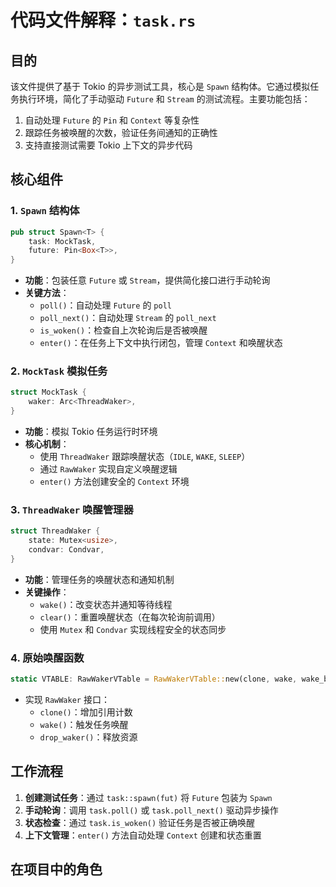 # 代码文件解释：`task.rs`

## 目的
该文件提供了基于 Tokio 的异步测试工具，核心是 `Spawn` 结构体。它通过模拟任务执行环境，简化了手动驱动 `Future` 和 `Stream` 的测试流程。主要功能包括：
1. 自动处理 `Future` 的 `Pin` 和 `Context` 等复杂性
2. 跟踪任务被唤醒的次数，验证任务间通知的正确性
3. 支持直接测试需要 Tokio 上下文的异步代码

## 核心组件

### 1. `Spawn` 结构体
```rust
pub struct Spawn<T> {
    task: MockTask,
    future: Pin<Box<T>>,
}
```
- **功能**：包装任意 `Future` 或 `Stream`，提供简化接口进行手动轮询
- **关键方法**：
  - `poll()`：自动处理 `Future` 的 `poll`
  - `poll_next()`：自动处理 `Stream` 的 `poll_next`
  - `is_woken()`：检查自上次轮询后是否被唤醒
  - `enter()`：在任务上下文中执行闭包，管理 `Context` 和唤醒状态

### 2. `MockTask` 模拟任务
```rust
struct MockTask {
    waker: Arc<ThreadWaker>,
}
```
- **功能**：模拟 Tokio 任务运行时环境
- **核心机制**：
  - 使用 `ThreadWaker` 跟踪唤醒状态（`IDLE`, `WAKE`, `SLEEP`）
  - 通过 `RawWaker` 实现自定义唤醒逻辑
  - `enter()` 方法创建安全的 `Context` 环境

### 3. `ThreadWaker` 唤醒管理器
```rust
struct ThreadWaker {
    state: Mutex<usize>,
    condvar: Condvar,
}
```
- **功能**：管理任务的唤醒状态和通知机制
- **关键操作**：
  - `wake()`：改变状态并通知等待线程
  - `clear()`：重置唤醒状态（在每次轮询前调用）
  - 使用 `Mutex` 和 `Condvar` 实现线程安全的状态同步

### 4. 原始唤醒函数
```rust
static VTABLE: RawWakerVTable = RawWakerVTable::new(clone, wake, wake_by_ref, drop_waker);
```
- 实现 `RawWaker` 接口：
  - `clone()`：增加引用计数
  - `wake()`：触发任务唤醒
  - `drop_waker()`：释放资源

## 工作流程
1. **创建测试任务**：通过 `task::spawn(fut)` 将 `Future` 包装为 `Spawn`
2. **手动轮询**：调用 `task.poll()` 或 `task.poll_next()` 驱动异步操作
3. **状态检查**：通过 `task.is_woken()` 验证任务是否被正确唤醒
4. **上下文管理**：`enter()` 方法自动处理 `Context` 创建和状态重置

## 在项目中的角色